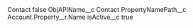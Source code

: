 <?xml version="1.0" encoding="UTF-8"?>
<CustomMetadata xmlns="http://soap.sforce.com/2006/04/metadata" xmlns:xsi="http://www.w3.org/2001/XMLSchema-instance" xmlns:xsd="http://www.w3.org/2001/XMLSchema">
    <label>Contact</label>
    <protected>false</protected>
    <values>
        <field>ObjAPIName__c</field>
        <value xsi:type="xsd:string">Contact</value>
    </values>
    <values>
        <field>PropertyNamePath__c</field>
        <value xsi:type="xsd:string">Account.Property__r.Name</value>
    </values>
    <values>
        <field>isActive__c</field>
        <value xsi:type="xsd:boolean">true</value>
    </values>
</CustomMetadata>
